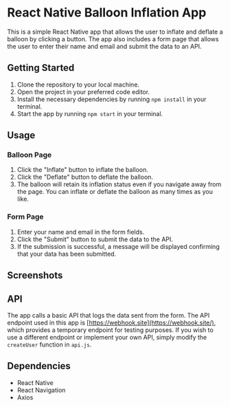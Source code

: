 # React Native Balloon Inflation App

This is a simple React Native app that allows the user to inflate and deflate a balloon by clicking a button. The app also includes a form page that allows the user to enter their name and email and submit the data to an API.

## Getting Started

1.  Clone the repository to your local machine.
2.  Open the project in your preferred code editor.
3.  Install the necessary dependencies by running `npm install` in your terminal.
4.  Start the app by running `npm start` in your terminal.

## Usage

### Balloon Page

1.  Click the "Inflate" button to inflate the balloon.
2.  Click the "Deflate" button to deflate the balloon.
3.  The balloon will retain its inflation status even if you navigate away from the page. You can inflate or deflate the balloon as many times as you like.

### Form Page

1.  Enter your name and email in the form fields.
2.  Click the "Submit" button to submit the data to the API.
3.  If the submission is successful, a message will be displayed confirming that your data has been submitted.

## Screenshots



## API

The app calls a basic API that logs the data sent from the form. The API endpoint used in this app is [https://webhook.site](https://webhook.site/), which provides a temporary endpoint for testing purposes. If you wish to use a different endpoint or implement your own API, simply modify the `createUser` function in `api.js`.

## Dependencies

-   React Native
-   React Navigation
-   Axios

